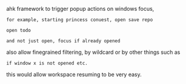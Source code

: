 ahk framework to trigger popup actions on windows focus,

    for example, starting princess conuest, open save repo

    open todo

    and not just open, focus if already opened


also allow finegrained filtering, by wildcard or by other things such as

    if window x is not opened etc.


this would allow workspace resuming to be very easy.

